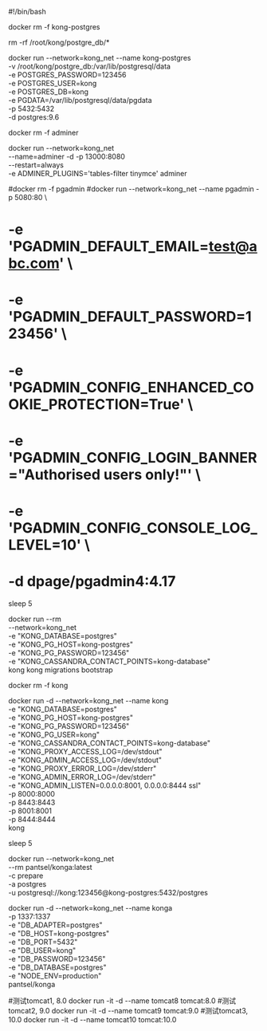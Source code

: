 #!/bin/bash

docker rm -f kong-postgres

rm -rf /root/kong/postgre_db/*

docker run --network=kong_net --name kong-postgres \
        -v /root/kong/postgre_db:/var/lib/postgresql/data \
        -e POSTGRES_PASSWORD=123456 \
        -e POSTGRES_USER=kong \
        -e POSTGRES_DB=kong \
        -e PGDATA=/var/lib/postgresql/data/pgdata \
        -p 5432:5432 \
        -d postgres:9.6

docker rm -f adminer

docker run  --network=kong_net \
        --name=adminer -d -p 13000:8080 \
        --restart=always \
        -e ADMINER_PLUGINS='tables-filter tinymce' adminer



#docker rm -f pgadmin
#docker run --network=kong_net --name pgadmin -p 5080:80 \
#    -e 'PGADMIN_DEFAULT_EMAIL=test@abc.com' \
#    -e 'PGADMIN_DEFAULT_PASSWORD=123456' \
#    -e 'PGADMIN_CONFIG_ENHANCED_COOKIE_PROTECTION=True' \
#    -e 'PGADMIN_CONFIG_LOGIN_BANNER="Authorised users only!"' \
#    -e 'PGADMIN_CONFIG_CONSOLE_LOG_LEVEL=10' \
#    -d dpage/pgadmin4:4.17


sleep 5

docker run --rm \
    --network=kong_net \
    -e "KONG_DATABASE=postgres" \
    -e "KONG_PG_HOST=kong-postgres" \
    -e "KONG_PG_PASSWORD=123456" \
    -e "KONG_CASSANDRA_CONTACT_POINTS=kong-database" \
    kong kong migrations bootstrap


docker rm -f kong

docker run -d --network=kong_net --name kong \
    -e "KONG_DATABASE=postgres" \
    -e "KONG_PG_HOST=kong-postgres" \
    -e "KONG_PG_PASSWORD=123456" \
    -e "KONG_PG_USER=kong" \
    -e "KONG_CASSANDRA_CONTACT_POINTS=kong-database" \
    -e "KONG_PROXY_ACCESS_LOG=/dev/stdout" \
    -e "KONG_ADMIN_ACCESS_LOG=/dev/stdout" \
    -e "KONG_PROXY_ERROR_LOG=/dev/stderr" \
    -e "KONG_ADMIN_ERROR_LOG=/dev/stderr" \
    -e "KONG_ADMIN_LISTEN=0.0.0.0:8001, 0.0.0.0:8444 ssl" \
    -p 8000:8000 \
    -p 8443:8443 \
    -p 8001:8001 \
    -p 8444:8444 \
    kong

sleep 5

docker run  --network=kong_net \
        --rm pantsel/konga:latest \
        -c prepare \
        -a postgres \
        -u postgresql://kong:123456@kong-postgres:5432/postgres


docker run -d --network=kong_net --name konga \
        -p 1337:1337 \
        -e "DB_ADAPTER=postgres" \
        -e "DB_HOST=kong-postgres" \
        -e "DB_PORT=5432" \
        -e "DB_USER=kong" \
        -e "DB_PASSWORD=123456" \
        -e "DB_DATABASE=postgres" \
        -e "NODE_ENV=production" \
        pantsel/konga


#测试tomcat1, 8.0
docker run -it -d --name tomcat8 tomcat:8.0
#测试tomcat2, 9.0
docker run -it -d --name tomcat9 tomcat:9.0
#测试tomcat3, 10.0
docker run -it -d --name tomcat10 tomcat:10.0
